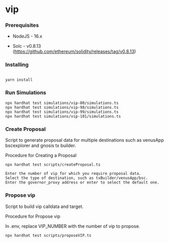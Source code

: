 # vip

### Prerequisites

- NodeJS - 16.x

- Solc - v0.8.13 (https://github.com/ethereum/solidity/releases/tag/v0.8.13)

### Installing

```

yarn install

```

### Run Simulations

```
npx hardhat test simulations/vip-80/simulations.ts
npx hardhat test simulations/vip-98/simulations.ts
npx hardhat test simulations/vip-99/simulations.ts
npx hardhat test simulations/vip-101/simulations.ts

```

### Create Proposal

Script to generate proposal data for multiple destinations such as venusApp bscexplorer and gnosis tx builder.

Procedure for Creating a Proposal

```
npx hardhat test scripts/createProposal.ts

Enter the number of vip for which you require proposal data.
Select the type of destination, such as txBuilder/venusApp/bsc.
Enter the governor_proxy address or enter to select the default one.
```

### Propose vip

Script to build vip calldata and target.

Procedure for Propose vip

In .env, replace VIP_NUMBER with the number of vip to propose.

```
npx hardhat test scripts/proposeVIP.ts
```

